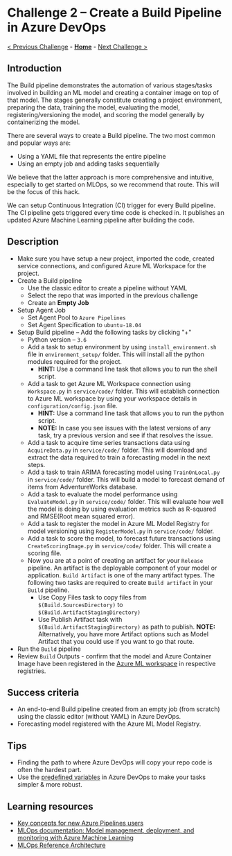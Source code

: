 # Challenge 2 – Create a Build Pipeline in Azure DevOps

[< Previous Challenge](./Challenge-01.md) - **[Home](../README.md)** - [Next Challenge >](./Challenge-03.md)

## Introduction
The Build pipeline demonstrates the automation of various stages/tasks involved in building an ML model and creating a container image on top of that model. The stages generally constitute creating a project environment, preparing the data, training the model, evaluating the model, registering/versioning the model, and scoring the model generally by containerizing the model.

There are several ways to create a Build pipeline. The two most common and popular ways are:
- Using a YAML file that represents the entire pipeline
- Using an empty job and adding tasks sequentially

We believe that the latter approach is more comprehensive and intuitive, especially to get started on MLOps, so we recommend that route.  This will be the focus of this hack.

We can setup Continuous Integration (CI) trigger for every Build pipeline. The CI pipeline gets triggered every time code is checked in. It publishes an updated Azure Machine Learning pipeline after building the code.

## Description
- Make sure you have setup a new project, imported the code, created service connections, and configured Azure ML Workspace for the project.
- Create a Build pipeline
  - Use the classic editor to create a pipeline without YAML
  - Select the repo that was imported in the previous challenge
  - Create an **Empty Job**
- Setup Agent Job
  - Set Agent Pool to `Azure Pipelines`
  - Set Agent Specification to `ubuntu-18.04`
- Setup Build pipeline – Add the following tasks by clicking "+"
  - Python version – `3.6`
  - Add a task to setup environment by using `install_environment.sh` file in `environment_setup/` folder. This will install all the python modules required for the project.
    - **HINT:** Use a command line task that allows you to run the shell script.
  - Add a task to get Azure ML Workspace connection using `Workspace.py` in `service/code/` folder. This will establish connection to Azure ML workspace by using your workspace details in `configuration/config.json` file.         
    - **HINT:** Use a command line task that allows you to run the python script.        
    - **NOTE:** In case you see issues with the latest versions of any task, try a previous version and see if that resolves the issue.
  - Add a task to acquire time series transactions data using `AcquireData.py` in `service/code/` folder. This will download and extract the data required to train a forecasting model in the next steps.
  - Add a task to train ARIMA forecasting model using `TrainOnLocal.py` in `service/code/` folder. This will build a model to forecast demand of items from AdventureWorks database.
  - Add a task to evaluate the model performance using `EvaluateModel.py` in `service/code/` folder. This will evaluate how well the model is doing by using evaluation metrics such as R-squared and RMSE(Root mean squared error).
  - Add a task to register the model in Azure ML Model Registry for model versioning using `RegisterModel.py` in `service/code/` folder.    
  - Add a task to score the model, to forecast future transactions using `CreateScoringImage.py` in `service/code/` folder. This will create a scoring file.       
  - Now you are at a point of creating an artifact for your `Release` pipeline. An artifact is the deployable component of your model or application. `Build Artifact` is one of the many artifact types. The following two tasks are required to create `Build artifact` in your `Build` pipeline. 
    - Use Copy Files task to copy files from `$(Build.SourcesDirectory)` to `$(Build.ArtifactStagingDirectory)`
    - Use Publish Artifact task with `$(Build.ArtifactStagingDirectory)` as path to publish. 
    **NOTE:** Alternatively, you have more Artifact options such as Model Artifact that you could use if you want to go that route.
- Run the `Build` pipeline
- Review `Build` Outputs - confirm that the model and Azure Container Image have been registered in the [Azure ML workspace](https://ml.azure.com/) in respective registries.

## Success criteria
- An end-to-end Build pipeline created from an empty job (from scratch) using the classic editor (without YAML) in Azure DevOps.
- Forecasting model registered with the Azure ML Model Registry.

## Tips
- Finding the path to where Azure DevOps will copy your repo code is often the hardest part.
- Use the [predefined variables](https://docs.microsoft.com/en-us/azure/devops/pipelines/build/variables?view=azure-devops&tabs=classic) in Azure DevOps to make your tasks simpler & more robust.

## Learning resources
- [Key concepts for new Azure Pipelines users](<https://docs.microsoft.com/en-us/azure/devops/pipelines/get-started/key-pipelines-concepts?view=azure-devops>)
- [MLOps documentation: Model management, deployment, and monitoring with Azure Machine Learning](<https://docs.microsoft.com/en-us/azure/machine-learning/concept-model-management-and-deployment>)
- [MLOps Reference Architecture](<https://docs.microsoft.com/en-us/azure/architecture/reference-architectures/ai/mlops-python>)

